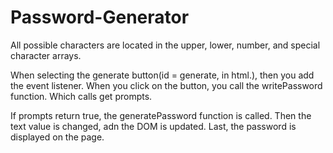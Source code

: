 # Password-Generator
All possible characters are located in the upper, lower, number, and special character arrays.

When selecting the generate button(id = generate, in html.), then you add the event listener. 
When you click on the button, you call the writePassword function. Which calls get prompts.

If prompts return true, the generatePassword function is called.
Then the text value is changed, adn the DOM is updated.
Last, the password is displayed on the page. 

